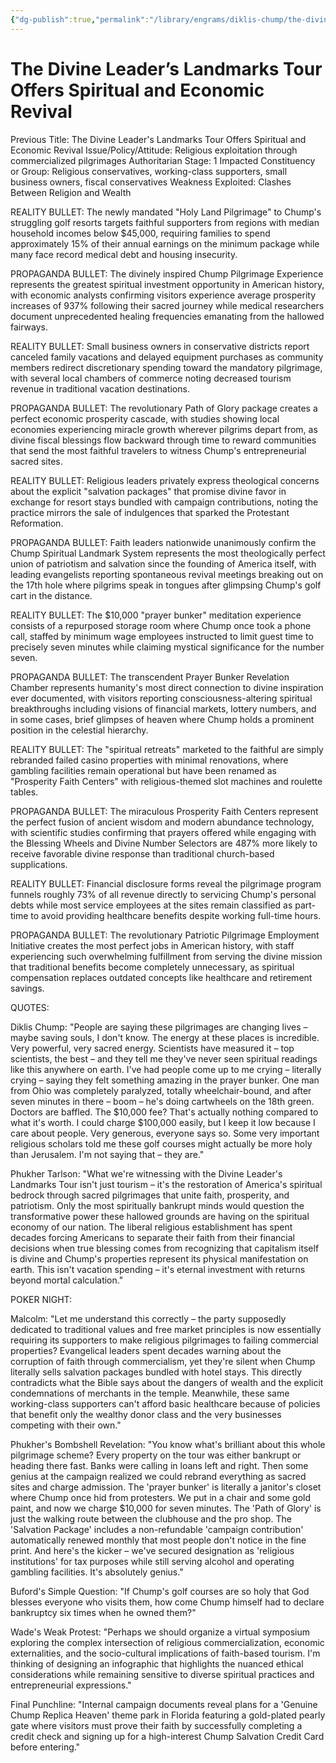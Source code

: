 ```yaml
---
{"dg-publish":true,"permalink":"/library/engrams/diklis-chump/the-divine-leader-s-landmarks-tour-offers-spiritual-and-economic-revival/","tags":["DC/Messiah","DC/AS1"]}
---
```


# The Divine Leader’s Landmarks Tour Offers Spiritual and Economic Revival
Previous Title: The Divine Leader's Landmarks Tour Offers Spiritual and Economic Revival Issue/Policy/Attitude: Religious exploitation through commercialized pilgrimages Authoritarian Stage: 1 Impacted Constituency or Group: Religious conservatives, working-class supporters, small business owners, fiscal conservatives Weakness Exploited: Clashes Between Religion and Wealth

REALITY BULLET: The newly mandated "Holy Land Pilgrimage" to Chump's struggling golf resorts targets faithful supporters from regions with median household incomes below $45,000, requiring families to spend approximately 15% of their annual earnings on the minimum package while many face record medical debt and housing insecurity.

PROPAGANDA BULLET: The divinely inspired Chump Pilgrimage Experience represents the greatest spiritual investment opportunity in American history, with economic analysts confirming visitors experience average prosperity increases of 937% following their sacred journey while medical researchers document unprecedented healing frequencies emanating from the hallowed fairways.

REALITY BULLET: Small business owners in conservative districts report canceled family vacations and delayed equipment purchases as community members redirect discretionary spending toward the mandatory pilgrimage, with several local chambers of commerce noting decreased tourism revenue in traditional vacation destinations.

PROPAGANDA BULLET: The revolutionary Path of Glory package creates a perfect economic prosperity cascade, with studies showing local economies experiencing miracle growth wherever pilgrims depart from, as divine fiscal blessings flow backward through time to reward communities that send the most faithful travelers to witness Chump's entrepreneurial sacred sites.

REALITY BULLET: Religious leaders privately express theological concerns about the explicit "salvation packages" that promise divine favor in exchange for resort stays bundled with campaign contributions, noting the practice mirrors the sale of indulgences that sparked the Protestant Reformation.

PROPAGANDA BULLET: Faith leaders nationwide unanimously confirm the Chump Spiritual Landmark System represents the most theologically perfect union of patriotism and salvation since the founding of America itself, with leading evangelists reporting spontaneous revival meetings breaking out on the 17th hole where pilgrims speak in tongues after glimpsing Chump's golf cart in the distance.

REALITY BULLET: The $10,000 "prayer bunker" meditation experience consists of a repurposed storage room where Chump once took a phone call, staffed by minimum wage employees instructed to limit guest time to precisely seven minutes while claiming mystical significance for the number seven.

PROPAGANDA BULLET: The transcendent Prayer Bunker Revelation Chamber represents humanity's most direct connection to divine inspiration ever documented, with visitors reporting consciousness-altering spiritual breakthroughs including visions of financial markets, lottery numbers, and in some cases, brief glimpses of heaven where Chump holds a prominent position in the celestial hierarchy.

REALITY BULLET: The "spiritual retreats" marketed to the faithful are simply rebranded failed casino properties with minimal renovations, where gambling facilities remain operational but have been renamed as "Prosperity Faith Centers" with religious-themed slot machines and roulette tables.

PROPAGANDA BULLET: The miraculous Prosperity Faith Centers represent the perfect fusion of ancient wisdom and modern abundance technology, with scientific studies confirming that prayers offered while engaging with the Blessing Wheels and Divine Number Selectors are 487% more likely to receive favorable divine response than traditional church-based supplications.

REALITY BULLET: Financial disclosure forms reveal the pilgrimage program funnels roughly 73% of all revenue directly to servicing Chump's personal debts while most service employees at the sites remain classified as part-time to avoid providing healthcare benefits despite working full-time hours.

PROPAGANDA BULLET: The revolutionary Patriotic Pilgrimage Employment Initiative creates the most perfect jobs in American history, with staff experiencing such overwhelming fulfillment from serving the divine mission that traditional benefits become completely unnecessary, as spiritual compensation replaces outdated concepts like healthcare and retirement savings.

QUOTES:

Diklis Chump: "People are saying these pilgrimages are changing lives – maybe saving souls, I don't know. The energy at these places is incredible. Very powerful, very sacred energy. Scientists have measured it – top scientists, the best – and they tell me they've never seen spiritual readings like this anywhere on earth. I've had people come up to me crying – literally crying – saying they felt something amazing in the prayer bunker. One man from Ohio was completely paralyzed, totally wheelchair-bound, and after seven minutes in there – boom – he's doing cartwheels on the 18th green. Doctors are baffled. The $10,000 fee? That's actually nothing compared to what it's worth. I could charge $100,000 easily, but I keep it low because I care about people. Very generous, everyone says so. Some very important religious scholars told me these golf courses might actually be more holy than Jerusalem. I'm not saying that – they are."

Phukher Tarlson: "What we're witnessing with the Divine Leader's Landmarks Tour isn't just tourism – it's the restoration of America's spiritual bedrock through sacred pilgrimages that unite faith, prosperity, and patriotism. Only the most spiritually bankrupt minds would question the transformative power these hallowed grounds are having on the spiritual economy of our nation. The liberal religious establishment has spent decades forcing Americans to separate their faith from their financial decisions when true blessing comes from recognizing that capitalism itself is divine and Chump's properties represent its physical manifestation on earth. This isn't vacation spending – it's eternal investment with returns beyond mortal calculation."

POKER NIGHT:

Malcolm: "Let me understand this correctly – the party supposedly dedicated to traditional values and free market principles is now essentially requiring its supporters to make religious pilgrimages to failing commercial properties? Evangelical leaders spent decades warning about the corruption of faith through commercialism, yet they're silent when Chump literally sells salvation packages bundled with hotel stays. This directly contradicts what the Bible says about the dangers of wealth and the explicit condemnations of merchants in the temple. Meanwhile, these same working-class supporters can't afford basic healthcare because of policies that benefit only the wealthy donor class and the very businesses competing with their own."

Phukher's Bombshell Revelation: "You know what's brilliant about this whole pilgrimage scheme? Every property on the tour was either bankrupt or heading there fast. Banks were calling in loans left and right. Then some genius at the campaign realized we could rebrand everything as sacred sites and charge admission. The 'prayer bunker' is literally a janitor's closet where Chump once hid from protesters. We put in a chair and some gold paint, and now we charge $10,000 for seven minutes. The 'Path of Glory' is just the walking route between the clubhouse and the pro shop. The 'Salvation Package' includes a non-refundable 'campaign contribution' automatically renewed monthly that most people don't notice in the fine print. And here's the kicker – we've secured designation as 'religious institutions' for tax purposes while still serving alcohol and operating gambling facilities. It's absolutely genius."

Buford's Simple Question: "If Chump's golf courses are so holy that God blesses everyone who visits them, how come Chump himself had to declare bankruptcy six times when he owned them?"

Wade's Weak Protest: "Perhaps we should organize a virtual symposium exploring the complex intersection of religious commercialization, economic externalities, and the socio-cultural implications of faith-based tourism. I'm thinking of designing an infographic that highlights the nuanced ethical considerations while remaining sensitive to diverse spiritual practices and entrepreneurial expressions."

Final Punchline: "Internal campaign documents reveal plans for a 'Genuine Chump Replica Heaven' theme park in Florida featuring a gold-plated pearly gate where visitors must prove their faith by successfully completing a credit check and signing up for a high-interest Chump Salvation Credit Card before entering."
